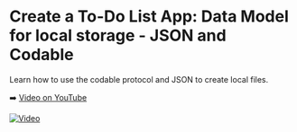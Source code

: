 # Create a To-Do List App: Data Model for local storage - JSON and Codable

Learn how to use the codable protocol and JSON to create local files.

➡️ [Video on YouTube](https://youtu.be/5ZUVCyOvZto)

[![Video](https://img.youtube.com/vi/5ZUVCyOvZto/0.jpg)](https://www.youtube.com/watch?v=5ZUVCyOvZto)



